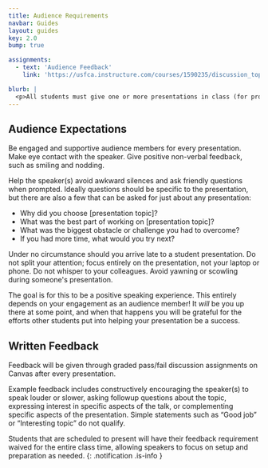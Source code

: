 ```yaml
---
title: Audience Requirements
navbar: Guides
layout: guides
key: 2.0
bump: true

assignments:
  - text: 'Audience Feedback'
    link: 'https://usfca.instructure.com/courses/1590235/discussion_topics'

blurb: |
  <p>All students must give one or more presentations in class (for projects or data visualization posts). This guide focuses on the <strong>audience</strong> requirements for those presentations.</p>
---
```


## Audience Expectations

Be engaged and supportive audience members for every presentation. Make eye contact with the speaker. Give positive non-verbal feedback, such as smiling and nodding.

Help the speaker(s) avoid awkward silences and ask friendly questions when prompted. Ideally questions should be specific to the presentation, but there are also a few that can be asked for just about any presentation:

  - Why did you choose [presentation topic]?
  - What was the best part of working on [presentation topic]?
  - What was the biggest obstacle or challenge you had to overcome?
  - If you had more time, what would you try next?

Under no circumstance should you arrive late to a student presentation. Do not split your attention; focus entirely on the presentation, not your laptop or phone. Do not whisper to your colleagues. Avoid yawning or scowling during someone's presentation.

The goal is for this to be a positive speaking experience. This entirely depends on your engagement as an audience member! It *will* be you up there at some point, and when that happens you will be grateful for the efforts other students put into helping your presentation be a success.

## Written Feedback

Feedback will be given through graded pass/fail discussion assignments on Canvas after every presentation.

Example feedback includes constructively encouraging the speaker(s) to speak louder or slower, asking followup questions about the topic, expressing interest in specific aspects of the talk, or complementing specific aspects of the presentation. Simple statements such as “Good job” or “Interesting topic” do not qualify.

Students that are scheduled to present will have their feedback requirement waived for the entire class time, allowing speakers to focus on setup and preparation as needed.
{: .notification .is-info }
